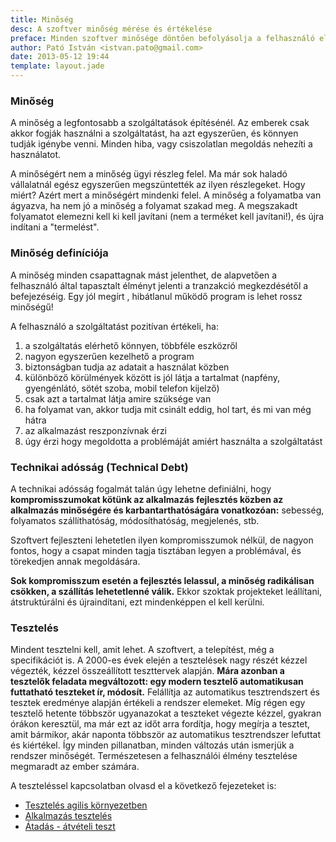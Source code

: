```yaml
---
title: Minőség
desc: A szoftver minőség mérése és értékelése
preface: Minden szoftver minősége döntően befolyásolja a felhasználó elégedettségét, ezért különösen fontos, hogy törekedjünk a kiváló és hibátlan termék elkészítésére.
author: Pató István <istvan.pato@gmail.com>
date: 2013-05-12 19:44
template: layout.jade
---
```


### Minőség
A minőség a legfontosabb a szolgáltatások építésénél. Az emberek csak akkor fogják használni a szolgáltatást, ha azt egyszerűen, és könnyen tudják igénybe venni. Minden hiba, vagy csiszolatlan megoldás nehezíti a használatot.

A minőségért nem a minőség ügyi részleg felel. Ma már sok haladó vállalatnál egész egyszerűen megszüntették az ilyen részlegeket. Hogy miért? Azért mert a minőségért mindenki felel. A minőség a folyamatba van ágyazva, ha nem jó a minőség a folyamat szakad meg. A megszakadt folyamatot elemezni kell ki kell javítani (nem a terméket kell javítani!), és újra indítani a "termelést".

### Minőség definíciója
A minőség minden csapattagnak mást jelenthet, de alapvetően a felhasználó által tapasztalt élményt jelenti a tranzakció megkezdésétől a befejezéséig. Egy jól megírt , hibátlanul működő program is lehet rossz minőségű!

A felhasználó a szolgáltatást pozitívan értékeli, ha:
1. a szolgáltatás elérhető könnyen, többféle eszközről
2. nagyon egyszerűen kezelhető a program
3. biztonságban tudja az adatait a használat közben
4. különböző körülmények között is jól látja a tartalmat (napfény, gyengénlátó, sötét szoba, mobil telefon kijelző)
5. csak azt a tartalmat látja amire szüksége van
6. ha folyamat van, akkor tudja mit csinált eddig, hol tart, és mi van még hátra
7. az alkalmazást reszponzívnak érzi
8. úgy érzi hogy megoldotta a problémáját amiért használta a szolgáltatást

### Technikai adósság (Technical Debt)
A technikai adósság fogalmát talán úgy lehetne definiálni, hogy **kompromisszumokat kötünk az alkalmazás fejlesztés közben az alkalmazás minőségére és karbantarthatóságára vonatkozóan:** sebesség, folyamatos szállíthatóság, módosíthatóság, megjelenés, stb.

Szoftvert fejleszteni lehetetlen ilyen kompromisszumok nélkül, de nagyon fontos, hogy a csapat minden tagja tisztában legyen a problémával, és törekedjen annak megoldására.

**Sok kompromisszum esetén a fejlesztés lelassul, a minőség radikálisan csökken, a szállítás lehetetlenné válik.** Ekkor szoktak projekteket leállítani, átstruktúrálni és újraindítani, ezt mindenképpen el kell kerülni.

### Tesztelés
Mindent tesztelni kell, amit lehet. A szoftvert, a telepítést, még a specifikációt is. A 2000-es évek elején a tesztelések nagy részét kézzel végezték, kézzel összeállított teszttervek alapján. **Mára azonban a tesztelők feladata megváltozott: egy modern tesztelő automatikusan futtatható teszteket ír, módosít.** Felállítja az automatikus tesztrendszert és tesztek eredménye alapján értékeli a rendszer elemeket. Míg régen egy tesztelő hetente többször ugyanazokat a teszteket végezte kézzel, gyakran órákon keresztül, ma már ezt az időt arra fordítja, hogy megírja a tesztet, amit bármikor, akár naponta többször az automatikus tesztrendszer lefuttat és kiértékel. Így minden pillanatban, minden változás után ismerjük a rendszer minőségét. Természetesen a felhasználói élmény tesztelése megmaradt az ember számára.

A teszteléssel kapcsolatban olvasd el a következő fejezeteket is:

* [Tesztelés agilis környezetben](http://www.opengov.hu/epitsunk-szolgaltatast/agilis/teszteles-agilis-kornyezetben.html)
* [Alkalmazás tesztelés](http://www.opengov.hu/epitsunk-szolgaltatast/szoftver-fejlesztes/alkalmazas-teszteles.html)
* [Átadás - átvételi teszt](http://www.opengov.hu/epitsunk-szolgaltatast/szoftver-fejlesztes/atadas-atveteli.html)
